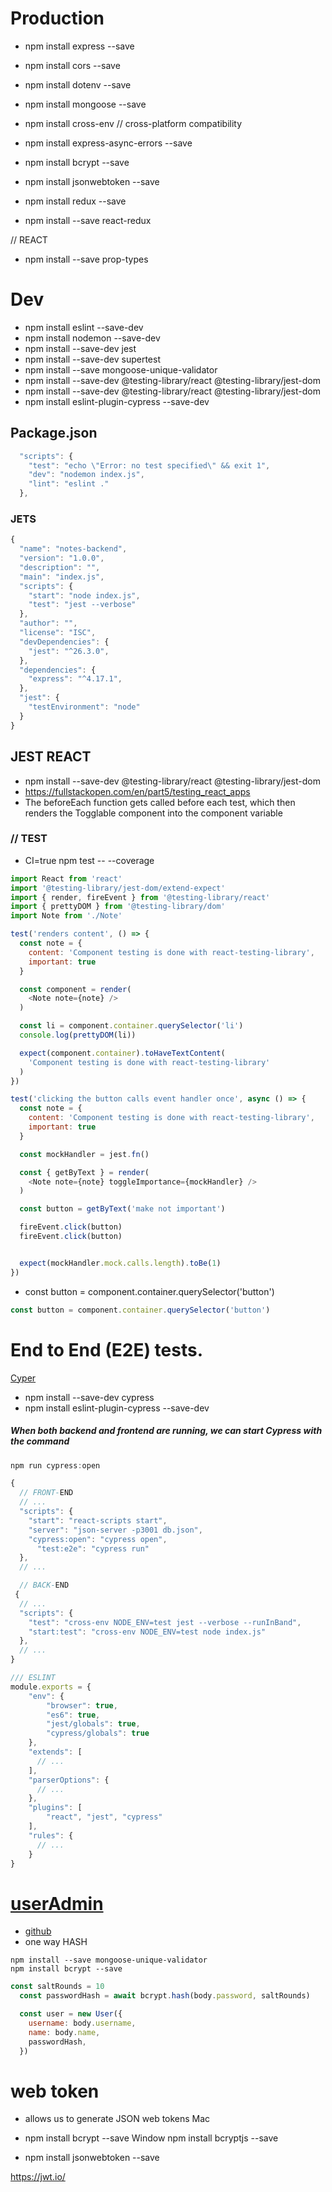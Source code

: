 # Production
- npm install express --save
- npm install cors --save
- npm install dotenv --save

- npm install mongoose --save
- npm install cross-env // cross-platform compatibility
- npm install express-async-errors --save
- npm install bcrypt --save
- npm install jsonwebtoken --save
- npm install redux --save
- npm install --save react-redux

// REACT
- npm install --save prop-types



# Dev
- npm install eslint --save-dev
- npm install nodemon --save-dev
- npm install --save-dev jest
- npm install --save-dev supertest
- npm install --save mongoose-unique-validator
- npm install --save-dev @testing-library/react @testing-library/jest-dom
- npm install --save-dev @testing-library/react @testing-library/jest-dom
- npm install eslint-plugin-cypress --save-dev




## Package.json 
```js
  "scripts": {
    "test": "echo \"Error: no test specified\" && exit 1",
    "dev": "nodemon index.js",
    "lint": "eslint ."
  },
```

### JETS
```js
{
  "name": "notes-backend",
  "version": "1.0.0",
  "description": "",
  "main": "index.js",
  "scripts": {
    "start": "node index.js",
    "test": "jest --verbose"
  },
  "author": "",
  "license": "ISC",
  "devDependencies": {
    "jest": "^26.3.0",
  },
  "dependencies": {
    "express": "^4.17.1",
  },
  "jest": {
    "testEnvironment": "node"
  }
}
```

## JEST REACT
- npm install --save-dev @testing-library/react @testing-library/jest-dom
- https://fullstackopen.com/en/part5/testing_react_apps
- The beforeEach function gets called before each test, which then renders the Togglable component into the component variable

### // TEST
- CI=true npm test -- --coverage



```js
import React from 'react'
import '@testing-library/jest-dom/extend-expect'
import { render, fireEvent } from '@testing-library/react'
import { prettyDOM } from '@testing-library/dom'
import Note from './Note'

test('renders content', () => {
  const note = {
    content: 'Component testing is done with react-testing-library',
    important: true
  }

  const component = render(
    <Note note={note} />
  )

  const li = component.container.querySelector('li')
  console.log(prettyDOM(li))

  expect(component.container).toHaveTextContent(
    'Component testing is done with react-testing-library'
  )
})

test('clicking the button calls event handler once', async () => {
  const note = {
    content: 'Component testing is done with react-testing-library',
    important: true
  }

  const mockHandler = jest.fn()

  const { getByText } = render(
    <Note note={note} toggleImportance={mockHandler} />
  )

  const button = getByText('make not important')

  fireEvent.click(button)
  fireEvent.click(button)


  expect(mockHandler.mock.calls.length).toBe(1)
})
```
- const button = component.container.querySelector('button')

```js
const button = component.container.querySelector('button')
```


# End to End (E2E) tests.
[Cyper](https://www.cypress.io/)
- npm install --save-dev cypress
- npm install eslint-plugin-cypress --save-dev



##### When both backend and frontend are running, we can start Cypress with the command

```js
npm run cypress:open
```

```js
{
  // FRONT-END
  // ...
  "scripts": {
    "start": "react-scripts start",
    "server": "json-server -p3001 db.json",
    "cypress:open": "cypress open",
      "test:e2e": "cypress run"
  },
  // ...

  // BACK-END
 {
  // ...
  "scripts": {
    "test": "cross-env NODE_ENV=test jest --verbose --runInBand",
    "start:test": "cross-env NODE_ENV=test node index.js"
  },
  // ...
}

/// ESLINT
module.exports = {
    "env": {
        "browser": true,
        "es6": true,
        "jest/globals": true,
        "cypress/globals": true
    },
    "extends": [ 
      // ...
    ],
    "parserOptions": {
      // ...
    },
    "plugins": [
        "react", "jest", "cypress"
    ],
    "rules": {
      // ...
    }
}
```


# [userAdmin](https://fullstackopen.com/en/part4/user_administration#populate)
- [github](https://github.com/kelektiv/node.bcrypt.js)
- one way HASH
```
npm install --save mongoose-unique-validator
npm install bcrypt --save
```

```js
const saltRounds = 10
  const passwordHash = await bcrypt.hash(body.password, saltRounds)

  const user = new User({
    username: body.username,
    name: body.name,
    passwordHash,
  })
```
# web token 
- allows us to generate JSON web tokens
 Mac 
- npm install bcrypt --save
 Window 
npm install bcryptjs --save 

- npm install jsonwebtoken --save

https://jwt.io/